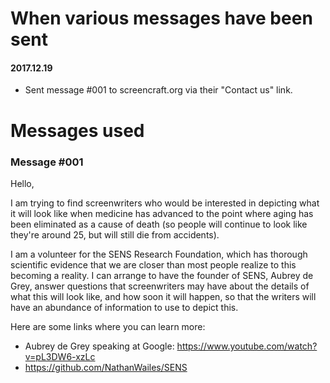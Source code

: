 
# When various messages have been sent

#### 2017.12.19

- Sent message #001 to screencraft.org via their "Contact us" link.


# Messages used

### Message #001

Hello,

I am trying to find screenwriters who would be interested in depicting what it will look like when medicine has advanced to the point where aging has been eliminated as a cause of death (so people will continue to look like they're around 25, but will still die from accidents).

I am a volunteer for the SENS Research Foundation, which has thorough scientific evidence that we are closer than most people realize to this becoming a reality.  I can arrange to have the founder of SENS, Aubrey de Grey, answer questions that screenwriters may have about the details of what this will look like, and how soon it will happen, so that the writers will have an abundance of information to use to depict this.

Here are some links where you can learn more:
- Aubrey de Grey speaking at Google: https://www.youtube.com/watch?v=pL3DW6-xzLc
- https://github.com/NathanWailes/SENS

